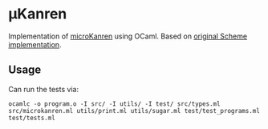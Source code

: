 # &mu;Kanren
Implementation of [microKanren](http://webyrd.net/scheme-2013/papers/HemannMuKanren2013.pdf) using OCaml. Based on [original Scheme implementation](https://github.com/jasonhemann/microKanren).

## Usage
Can run the tests via:
```
ocamlc -o program.o -I src/ -I utils/ -I test/ src/types.ml src/microkanren.ml utils/print.ml utils/sugar.ml test/test_programs.ml test/tests.ml
```